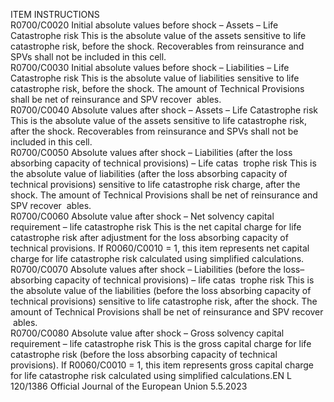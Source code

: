  
ITEM  INSTRUCTIONS  
R0700/C0020  Initial absolute values 
before shock – Assets – 
Life Catastrophe risk  This is the absolute value of the assets sensitive to life catastrophe risk, before the 
shock. 
Recoverables from reinsurance and SPVs shall not be included in this cell.  
R0700/C0030  Initial absolute values 
before shock – Liabilities 
– Life Catastrophe risk  This is the absolute value of liabilities sensitive to life catastrophe risk, before the 
shock. 
The amount of Technical Provisions shall be net of reinsurance and SPV recover ­
ables.  
R0700/C0040  Absolute values after 
shock – Assets – Life 
Catastrophe risk  This is the absolute value of the assets sensitive to life catastrophe risk, after the 
shock. 
Recoverables from reinsurance and SPVs shall not be included in this cell.  
R0700/C0050  Absolute values after 
shock – Liabilities (after 
the loss absorbing 
capacity of technical 
provisions) – Life catas ­
trophe risk  This is the absolute value of liabilities (after the loss absorbing capacity of 
technical provisions) sensitive to life catastrophe risk charge, after the shock. 
The amount of Technical Provisions shall be net of reinsurance and SPV recover ­
ables.  
R0700/C0060  Absolute value after 
shock – Net solvency 
capital requirement – life 
catastrophe risk  This is the net capital charge for life catastrophe risk after adjustment for the loss 
absorbing capacity of technical provisions. 
If R0060/C0010 = 1, this item represents net capital charge for life catastrophe 
risk calculated using simplified calculations.  
R0700/C0070  Absolute values after 
shock – Liabilities (before 
the loss–absorbing 
capacity of technical 
provisions) – life catas ­
trophe risk  This is the absolute value of the liabilities (before the loss absorbing capacity of 
technical provisions) sensitive to life catastrophe risk, after the shock. 
The amount of Technical Provisions shall be net of reinsurance and SPV recover ­
ables.  
R0700/C0080  Absolute value after 
shock – Gross solvency 
capital requirement – life 
catastrophe risk  This is the gross capital charge for life catastrophe risk (before the loss absorbing 
capacity of technical provisions). 
If R0060/C0010 = 1, this item represents gross capital charge for life catastrophe 
risk calculated using simplified calculations.EN  L 120/1386 Official Journal of the European Union 5.5.2023